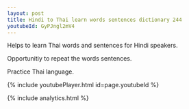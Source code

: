 ```yaml
---
layout: post
title: Hindi to Thai learn words sentences dictionary 244 
youtubeId: GyPJngl2mV4
---
```

 
 
Helps to learn Thai words and sentences for Hindi speakers.

Opportunitiy to repeat the words sentences. 

Practice Thai language. 
 
{% include youtubePlayer.html id=page.youtubeId %}
 
 
{% include analytics.html %}
